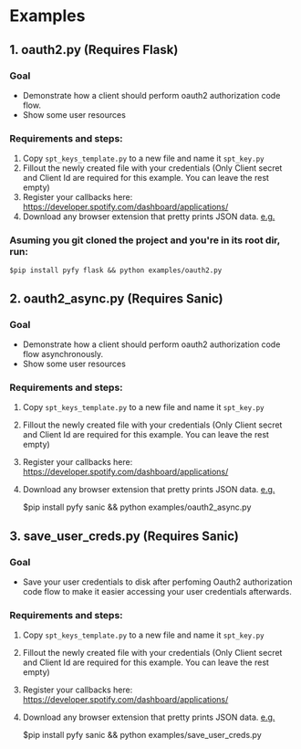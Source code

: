 # Examples

## 1. oauth2.py (Requires Flask)

### Goal

- Demonstrate how a client should perform oauth2 authorization code flow.
- Show some user resources

### Requirements and steps:

1. Copy `spt_keys_template.py` to a new file and name it `spt_key.py`
2. Fillout the newly created file with your credentials (Only Client secret and Client Id are required for this example. You can leave the rest empty)
3. Register your callbacks here: https://developer.spotify.com/dashboard/applications/
4. Download any browser extension that pretty prints JSON data. [e.g.](https://chrome.google.com/webstore/detail/jsonview/chklaanhfefbnpoihckbnefhakgolnmc?hl=en) 
  
### Asuming you git cloned the project and you're in its root dir, run:

    $pip install pyfy flask && python examples/oauth2.py


## 2. oauth2_async.py (Requires Sanic)

### Goal

- Demonstrate how a client should perform oauth2 authorization code flow asynchronously.
- Show some user resources

### Requirements and steps:

1. Copy `spt_keys_template.py` to a new file and name it `spt_key.py`
2. Fillout the newly created file with your credentials (Only Client secret and Client Id are required for this example. You can leave the rest empty)
3. Register your callbacks here: https://developer.spotify.com/dashboard/applications/
4. Download any browser extension that pretty prints JSON data. [e.g.](https://chrome.google.com/webstore/detail/jsonview/chklaanhfefbnpoihckbnefhakgolnmc?hl=en) 

    $pip install pyfy sanic && python examples/oauth2_async.py


## 3. save_user_creds.py (Requires Sanic)

### Goal

- Save your user credentials to disk after perfoming Oauth2 authorization code flow to make it easier accessing your user credentials afterwards.

### Requirements and steps:

1. Copy `spt_keys_template.py` to a new file and name it `spt_key.py`
2. Fillout the newly created file with your credentials (Only Client secret and Client Id are required for this example. You can leave the rest empty)
3. Register your callbacks here: https://developer.spotify.com/dashboard/applications/
4. Download any browser extension that pretty prints JSON data. [e.g.](https://chrome.google.com/webstore/detail/jsonview/chklaanhfefbnpoihckbnefhakgolnmc?hl=en) 

    $pip install pyfy sanic && python examples/save_user_creds.py

